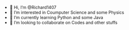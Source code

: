 - 👋 Hi, I’m @Richard1407
- 👀 I’m interested in Coumputer Science and some Physics
- 🌱 I’m currently learning Python and some Java
- 💞️ I’m looking to collaborate on Codes and other stuffs

<!---
Richard1407/Richard1407 is a ✨ special ✨ repository because its `README.md` (this file) appears on your GitHub profile.
You can click the Preview link to take a look at your changes.
--->
